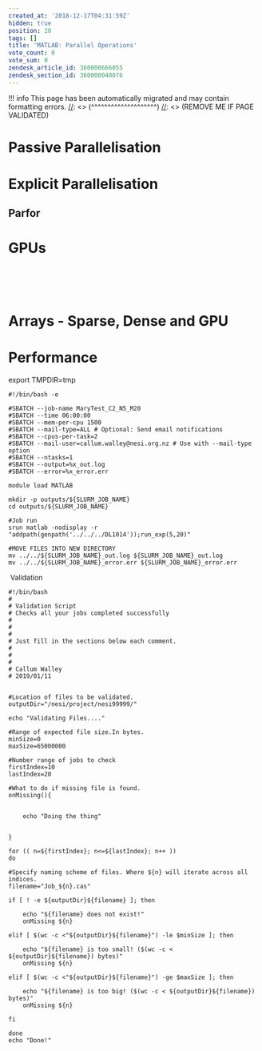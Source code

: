 ```yaml
---
created_at: '2018-12-17T04:31:59Z'
hidden: true
position: 20
tags: []
title: 'MATLAB: Parallel Operations'
vote_count: 0
vote_sum: 0
zendesk_article_id: 360000666055
zendesk_section_id: 360000040076
---
```




[//]: <> (REMOVE ME IF PAGE VALIDATED)
[//]: <> (vvvvvvvvvvvvvvvvvvvv)
!!! info
    This page has been automatically migrated and may contain formatting errors.
[//]: <> (^^^^^^^^^^^^^^^^^^^^)
[//]: <> (REMOVE ME IF PAGE VALIDATED)

# Passive Parallelisation

# Explicit Parallelisation

## Parfor

# GPUs

#  

# Arrays - Sparse, Dense and GPU 

# Performance

export TMPDIR=tmp

``` sl
#!/bin/bash -e

#SBATCH --job-name MaryTest_C2_N5_M20
#SBATCH --time 06:00:00
#SBATCH --mem-per-cpu 1500
#SBATCH --mail-type=ALL # Optional: Send email notifications
#SBATCH --cpus-per-task=2
#SBATCH --mail-user=callum.walley@nesi.org.nz # Use with --mail-type option
#SBATCH --ntasks=1
#SBATCH --output=%x_out.log
#SBATCH --error=%x_error.err

module load MATLAB

mkdir -p outputs/${SLURM_JOB_NAME}
cd outputs/${SLURM_JOB_NAME}

#Job run
srun matlab -nodisplay -r "addpath(genpath('../../../DL1014'));run_exp(5,20)"

#MOVE FILES INTO NEW DIRECTORY
mv ../../${SLURM_JOB_NAME}_out.log ${SLURM_JOB_NAME}_out.log
mv ../../${SLURM_JOB_NAME}_error.err ${SLURM_JOB_NAME}_error.err
```

 Validation

``` sl
#!/bin/bash
#
# Validation Script
# Checks all your jobs completed successfully 
#
#
#
# Just fill in the sections below each comment.
#  
#
#
# Callum Walley 
# 2019/01/11


#Location of files to be validated.
outputDir="/nesi/project/nesi99999/" 

echo "Validating Files...."

#Range of expected file size.In bytes.
minSize=0
maxSize=65000000

#Number range of jobs to check
firstIndex=10
lastIndex=20

#What to do if missing file is found.
onMissing(){


    echo "Doing the thing"


} 

for (( n=${firstIndex}; n<=${lastIndex}; n++ ))
do

#Specify naming scheme of files. Where ${n} will iterate across all indices.
filename="Job_${n}.cas" 

if [ ! -e ${outputDir}${filename} ]; then

    echo "${filename} does not exist!"
    onMissing ${n}

elif [ $(wc -c <"${outputDir}${filename}") -le $minSize ]; then

    echo "${filename} is too small! ($(wc -c < ${outputDir}${filename}) bytes)"
    onMissing ${n}

elif [ $(wc -c <"${outputDir}${filename}") -ge $maxSize ]; then

    echo "${filename} is too big! ($(wc -c < ${outputDir}${filename}) bytes)" 
    onMissing ${n}

fi

done
echo "Done!"
```
